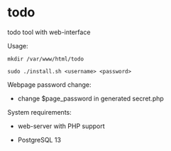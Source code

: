 # todo
todo tool with web-interface

Usage:

`mkdir /var/www/html/todo`

`sudo ./install.sh <username> <password>`

Webpage password change:

- change $page_password in generated secret.php

System requirements:

- web-server with PHP support

- PostgreSQL 13
